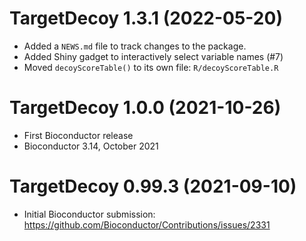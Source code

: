 # TargetDecoy 1.3.1 (2022-05-20)

* Added a `NEWS.md` file to track changes to the package.
* Added Shiny gadget to interactively select variable names (#7)
* Moved `decoyScoreTable()` to its own file: `R/decoyScoreTable.R`

# TargetDecoy 1.0.0 (2021-10-26)

* First Bioconductor release
* Bioconductor 3.14, October 2021

# TargetDecoy 0.99.3 (2021-09-10)

* Initial Bioconductor submission: https://github.com/Bioconductor/Contributions/issues/2331
